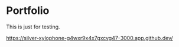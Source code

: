 # Portfolio
This is just for testing.


https://silver-xylophone-g4wxr9x4x7gxcvg47-3000.app.github.dev/
